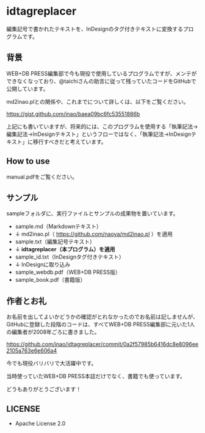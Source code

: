 idtagreplacer
=============

編集記号で書かれたテキストを、InDesignのタグ付きテキストに変換するプログラムです。

背景
----------

WEB+DB PRESS編集部で今も現役で使用しているプログラムですが、メンテができなくなっており、@taichiさんの助言に従って残っていたコードをGitHubで公開しています。

md2inao.plとの関係や、これまでについて詳しくは、以下をご覧ください。

https://gist.github.com/inao/baea09bc6fc53551886b

上記にも書いていますが、将来的には、このプログラムを使用する「執筆記法→編集記法→InDesignテキスト」というフローではなく、「執筆記法→InDesignテキスト」に移行すべきだと考えています。

How to use
----------

manual.pdfをご覧ください。

サンプル
----------

sampleフォルダに、実行ファイルとサンプルの成果物を置いています。

* sample.md（Markdownテキスト）
 * ↓ md2inao.pl（ https://github.com/naoya/md2inao.pl ）を適用
* sample.txt（編集記号テキスト）
 * ↓ **idtagreplacer（本プログラム）を適用**
* sample_id.txt（InDesignタグ付きテキスト）
 * ↓ InDesignに取り込み
* sample_webdb.pdf（WEB+DB PRESS版）
* sample_book.pdf（書籍版）

作者とお礼
----------

お名前を出してよいかどうかの確認がとれなかったのでお名前は記しませんが、GitHubに登録した段階のコードは、すべてWEB+DB PRESS編集部に元いた1人の編集者が2008年ごろに書きました。

https://github.com/inao/idtagreplacer/commit/0a2f57985b6416dc8e8096ee2105a763e6e606a4

今でも現役バリバリで大活躍中です。

当時使っていたWEB+DB PRESS本誌だけでなく、書籍でも使っています。

どうもありがとうございます！

LICENSE
----------

* Apache License 2.0
